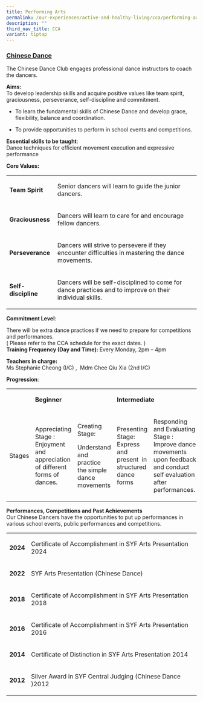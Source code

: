 ```yaml
---
title: Performing Arts
permalink: /our-experiences/active-and-healthy-living/cca/performing-arts/
description: ""
third_nav_title: CCA
variant: tiptap
---
```

<h3><strong><u>Chinese Dance</u></strong></h3>
<p>The Chinese Dance Club engages professional dance instructors to coach
the dancers.</p>
<p><strong>Aims:</strong>
<br>To develop leadership skills and acquire positive values like team spirit,
graciousness, perseverance, self-discipline and commitment.</p>
<ul>
<li>
<p>To learn the fundamental skills of Chinese Dance and develop grace, flexibility,
balance and coordination.</p>
</li>
<li>
<p>To provide opportunities to perform in school events and competitions.</p>
</li>
</ul>
<p><strong>Essential skills to be taught</strong>:
<br>Dance techniques for efficient movement execution and expressive performance</p>
<p><strong>Core Values:</strong>
</p>
<table style="minWidth: 50px">
<colgroup>
<col>
<col>
</colgroup>
<tbody>
<tr>
<td rowspan="1" colspan="1">
<p><strong>Team Spirit</strong>
</p>
</td>
<td rowspan="1" colspan="1">
<p>Senior dancers will learn to guide the junior dancers.</p>
</td>
</tr>
<tr>
<td rowspan="1" colspan="1">
<p><strong>Graciousness</strong>
</p>
</td>
<td rowspan="1" colspan="1">
<p>Dancers will learn to care for and encourage fellow dancers.</p>
</td>
</tr>
<tr>
<td rowspan="1" colspan="1">
<p><strong>Perseverance</strong>
</p>
</td>
<td rowspan="1" colspan="1">
<p>Dancers will strive to persevere if they encounter difficulties in mastering
the dance movements.</p>
</td>
</tr>
<tr>
<td rowspan="1" colspan="1">
<p><strong>Self-discipline</strong>
</p>
</td>
<td rowspan="1" colspan="1">
<p>Dancers will be self-disciplined to come for dance practices and to improve
on their individual skills.</p>
</td>
</tr>
</tbody>
</table>
<p><strong>Commitment Level</strong>:</p>
<p>There will be extra dance practices if we need to prepare for competitions
and performances.&nbsp;
<br>( Please refer to the CCA schedule for the exact dates. )
<br><strong>Training Frequency (Day and Time): </strong>Every Monday, 2pm
– 4pm<strong>&nbsp;</strong>
</p>
<p><strong>Teachers in charge:</strong>
<br>Ms Stephanie Cheong (I/C) ,&nbsp; Mdm Chee Qiu Xia (2nd I/C)&nbsp;</p>
<p><strong>Progression</strong>:&nbsp;</p>
<table style="minWidth: 125px">
<colgroup>
<col>
<col>
<col>
<col>
<col>
</colgroup>
<tbody>
<tr>
<td rowspan="1" colspan="1">
<p></p>
</td>
<td rowspan="1" colspan="2">
<p><strong>Beginner</strong>
</p>
</td>
<td rowspan="1" colspan="2">
<p><strong>Intermediate</strong>
</p>
</td>
</tr>
<tr>
<td rowspan="1" colspan="1">
<p>Stages</p>
</td>
<td rowspan="1" colspan="1">
<p>Appreciating Stage : Enjoyment and appreciation of different forms of
dances.</p>
</td>
<td rowspan="1" colspan="1">
<p>Creating Stage:&nbsp;</p>
<p>Understand and practice the simple dance movements</p>
</td>
<td rowspan="1" colspan="1">
<p>Presenting Stage: Express and present&nbsp; in structured dance forms</p>
</td>
<td rowspan="1" colspan="1">
<p>Responding and Evaluating Stage : Improve dance movements upon feedback
and conduct self evaluation after performances.&nbsp;</p>
<p></p>
</td>
</tr>
</tbody>
</table>
<p><strong>Performances, Competitions and Past Achievements</strong>
<br>Our Chinese Dancers have the opportunities to put up performances in various
school events, public performances and competitions.</p>
<table style="minWidth: 50px">
<colgroup>
<col>
<col>
</colgroup>
<tbody>
<tr>
<td rowspan="1" colspan="1">
<p><strong>2024</strong>
</p>
</td>
<td rowspan="1" colspan="1">
<p>Certificate of Accomplishment in SYF Arts Presentation 2024</p>
</td>
</tr>
<tr>
<td rowspan="1" colspan="1">
<p><strong>2022</strong>
</p>
</td>
<td rowspan="1" colspan="1">
<p>SYF Arts Presentation (Chinese Dance)</p>
</td>
</tr>
<tr>
<td rowspan="1" colspan="1">
<p><strong>2018</strong>
</p>
</td>
<td rowspan="1" colspan="1">
<p>Certificate of Accomplishment in SYF Arts Presentation 2018</p>
</td>
</tr>
<tr>
<td rowspan="1" colspan="1">
<p><strong>2016</strong>
</p>
</td>
<td rowspan="1" colspan="1">
<p>Certificate of Accomplishment in SYF Arts Presentation 2016</p>
</td>
</tr>
<tr>
<td rowspan="1" colspan="1">
<p><strong>2014</strong>
</p>
</td>
<td rowspan="1" colspan="1">
<p>Certificate of Distinction in SYF Arts Presentation 2014</p>
</td>
</tr>
<tr>
<td rowspan="1" colspan="1">
<p><strong>2012</strong>
</p>
</td>
<td rowspan="1" colspan="1">
<p>Silver Award in SYF Central Judging (Chinese Dance )2012</p>
</td>
</tr>
</tbody>
</table>
<p></p>